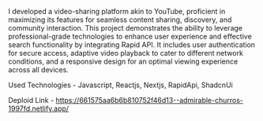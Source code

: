 I developed a video-sharing platform akin to YouTube, proficient in maximizing its features for seamless content sharing, discovery, and community interaction. This project demonstrates the ability to leverage professional-grade technologies to enhance user experience and effective search functionality by integrating Rapid API. It includes user authentication for secure access, adaptive video playback to cater to different network conditions, and a responsive design for an optimal viewing experience across all devices. 

Used Technologies -  Javascript, Reactjs, Nextjs, RapidApi, ShadcnUi

Deploid Link - https://661575aa6b6b810752f46d13--admirable-churros-1997fd.netlify.app/
